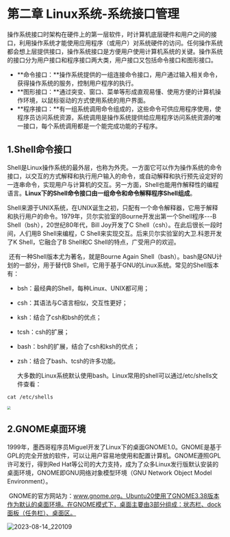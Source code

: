 # 第二章 Linux系统-系统接口管理

​	操作系统接口时架构在硬件上的第一层软件，时计算机底层硬件和用户之间的接口，利用操作系统才能使用应用程序（或用户）对系统硬件的访问。任何操作系统都会想上层提供接口，操作系统接口是方便用户使用计算机系统的关键。操作系统的接口分为用户接口和程序接口两大类，用户接口又包括命令接口和图形接口。

- **命令接口：**操作系统提供的一组连接命令接口，用户通过输入相关命令，获得操作系统的服务，控制用户程序的执行。
- **图形接口：**通过突变、窗口、菜单等形成直观易懂、使用方便的计算机操作环境，以鼠标驱动的方式使用系统的用户界面。
- **程序接口：**有一组系统调用命令组成的，这些命令可供应用程序使用，使程序员访问系统资源，系统调用是操作系统提供给应用程序访问系统资源的唯一接口，每个系统调用都是一个能完成功能的子程序。



## 1.Shell命令接口

​	Shell是Linux操作系统的最外层，也称为外壳。一方面它可以作为操作系统的命令接口，以交互的方式解释和执行用户输入的命令，或自动解释和执行预先设定好的一连串命令，实现用户与计算机的交互。另一方面，Shell也能用作解释性的编程语言。**Linux下的Shell命令接口由一组命令和命令解释程序Shell组成**。

​	Shell来源于UNIX系统，在UNIX诞生之初，只配有一个命令解释器，它用于解释和执行用户的命令。1979年，贝尔实验室的Bourne开发出第一个Shell程序---B Shell（bsh），20世纪80年代，Bill Joy开发了C Shell（csh）。在此后很长一段时间，人们用B Shell来编程，C Shell来实现交互。后来贝尔实验室的大卫.科恩开发了K Shell，它融合了B Shell和C Shell的特点，广受用户的欢迎。

​	还有一种Shell版本尤为著名，就是Bourne Again Shell（bash）。bash是GNU计划的一部分，用于替代B Shell，它用于基于GNU的Linux系统。常见的Shell版本有：

- bsh：最经典的Shell，每种Linux、UNIX都可用；

- csh：其语法与C语言相似，交互性更好；

- ksh：结合了csh和bsh的优点；

- tcsh：csh的扩展；

- bash：bsh的扩展，结合了csh和ksh的优点；

- zsh：结合了bash、tcsh的许多功能。

  大多数的Linux系统默认使用bash。Linux常用的shell可以通过/etc/shells文件查看：

```shell
cat /etc/shells
```

<img src="C:/Users/HP/Desktop/2023-08-14_213807.png" style="zoom:50%;" />



## 2.GNOME桌面环境

​	1999年，墨西哥程序员Miguel开发了Linux下的桌面GNOME1.0。GNOME是基于GPL的完全开放的软件，可以让用户容易地使用和配置计算机。GNOME遵照GPL许可发行，得到Red Hat等公司的大力支持，成为了众多Linux发行版默认安装的桌面环境，GNOME即GNU网络对象模型环境（GNU Network Object Model Environment）。

​	GNOME的官方网站为：www.gnome.org。Ubuntu20使用了GNOME3.38版本作为默认的桌面环境。在GNOME模式下，桌面主要由3部分组成：状态栏、dock面板（任务栏）、桌面区。

![2023-08-14_220109](C:/Users/HP/Desktop/2023-08-14_220109.png)


